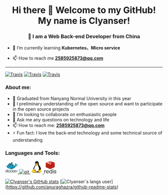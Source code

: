 <h1 align="center">Hi there 👋 Welcome to my GitHub! My name is Clyanser!</h1>
<h3 align="center">🤝 I am a Web Back-end Developer from China</h3>

- 🌱 I’m currently learning **Kubernetes、Micro service**

- 📫 How to reach me **2585925873@qq.com**

---

[![Travis](https://img.shields.io/badge/%E6%8E%98%E9%87%91-Clyanser-blue)](https://juejin.cn/user/495227064295918) [![Travis](https://img.shields.io/badge/Wechat-lvu0313-brightgreen)]() [![Travis](https://img.shields.io/badge/Email-2585925873%40qq.com-red)]()




### About me:

- 🔭 Graduated from Nanyang Normal University in this year
- 🌱 I preliminary understanding of the open source and want to participate in the open source projects
- 👯 I’m looking to collaborate on enthusiastic people
- 💬 Ask me any questions on technology and life
- 📫 How to reach me: **2585925873@qq.com**
- ⚡ Fun fact: I love the back-end technology and some technical source of understanding

### Languages and Tools:

<p align="left"> <a href="https://www.docker.com/" target="_blank" rel="noreferrer"> <img src="https://raw.githubusercontent.com/devicons/devicon/master/icons/docker/docker-original-wordmark.svg" alt="docker" width="40" height="40"/> </a> <a href="https://git-scm.com/" target="_blank" rel="noreferrer"> <img src="https://www.vectorlogo.zone/logos/git-scm/git-scm-icon.svg" alt="git" width="40" height="40"/> </a> <a href="https://www.linux.org/" target="_blank" rel="noreferrer"> <img src="https://raw.githubusercontent.com/devicons/devicon/master/icons/linux/linux-original.svg" alt="linux" width="40" height="40"/> </a> <a href="https://redis.io" target="_blank" rel="noreferrer"> <img src="https://raw.githubusercontent.com/devicons/devicon/master/icons/redis/redis-original-wordmark.svg" alt="redis" width="40" height="40"/>

  


  </p>

[![Clyanser's GitHub stats](https://github-readme-stats.vercel.app/api?username=Clyanser&count_private=true&show_icons=true&theme=onedark)](https://github.com/anuraghazra/github-readme-stats)
[![Clyanser`s langs user](https://github-readme-stats.vercel.app/api/top-langs/?username=Clyanser&layout=compact&theme=buefy&hide_border=true)]
(https://github.com/anuraghazra/github-readme-stats)

